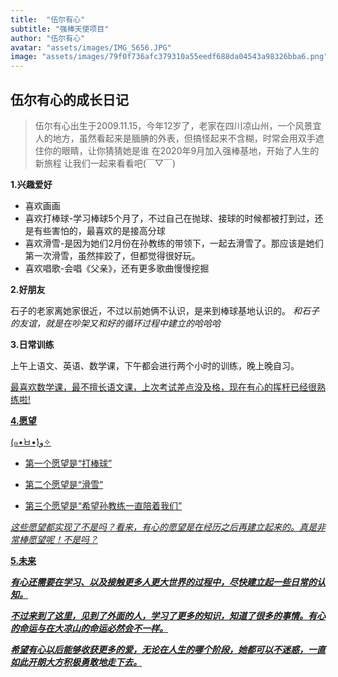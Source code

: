 ```yaml
---
title:  "伍尔有心"
subtitle: "强棒天使项目"
author: "伍尔有心"
avatar: "assets/images/IMG_5656.JPG"
image: "assets/images/79f0f736afc379310a55eedf688da04543a98326bba6.png"
---
```


## 伍尔有心的成长日记

>伍尔有心出生于2009.11.15，今年12岁了，老家在四川凉山州，一个风景宜人的地方，虽然看起来是腼腆的外表，但搞怪起来不含糊，时常会用双手遮住你的眼睛，让你猜猜她是谁
>在2020年9月加入强棒基地，开始了人生的新旅程
>让我们一起来看看吧(￣▽￣)

**1.兴趣爱好**


* 喜欢画画
* 喜欢打棒球-学习棒球5个月了，不过自己在抛球、接球的时候都被打到过，还是有些害怕的，最喜欢的是接高分球
* 喜欢滑雪-是因为她们2月份在孙教练的带领下，一起去滑雪了。那应该是她们第一次滑雪，虽然摔跤了，但都觉得很好玩。
* 喜欢唱歌-会唱《父亲》，还有更多歌曲慢慢挖掘

**2.好朋友**


石子的老家离她家很近，不过以前她俩不认识，是来到棒球基地认识的。
*和石子的友谊，就是在吵架又和好的循环过程中建立的哈哈哈*

**3.日常训练**


上午上语文、英语、数学课，下午都会进行两个小时的训练，晚上晚自习。

<u>最喜欢数学课，最不擅长语文课，上次考试差点没及格，现在有心的挥杆已经很熟练啦!<u/>

**4.愿望**


(๑•̀ㅂ•́)و✧

* 第一个愿望是“打棒球”

* 第二个愿望是“滑雪”

* 第三个愿望是“希望孙教练一直陪着我们”

*这些愿望都实现了不是吗？看来，有心的愿望是在经历之后再建立起来的。真是非常棒愿望呢！不是吗？*

 **5.未来**


***有心还需要在学习、以及接触更多人更大世界的过程中，尽快建立起一些日常的认知。***

***不过来到了这里，见到了外面的人，学习了更多的知识，知道了很多的事情。有心的命运与在大凉山的命运必然会不一样。***

***希望有心以后能够收获更多的爱，无论在人生的哪个阶段，她都可以不迷惑，一直如此开朗大方积极勇敢地走下去。***

